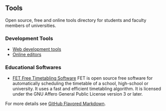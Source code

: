 
## Tools

Open source, free and online tools directory for students and faculty members of universities.

### Development Tools

* [Web development tools](web.html)
* [Online editors](editor.html)

### Educational Softwares

* [FET Free Timetabling Software](https://lalescu.ro/liviu/fet/)
FET is open source free software for automatically scheduling the timetable of a school, high-school or university. It uses a fast and efficient timetabling algorithm. It is licensed under the GNU Affero General Public License version 3 or later.




For more details see [GitHub Flavored Markdown](https://guides.github.com/features/mastering-markdown/).